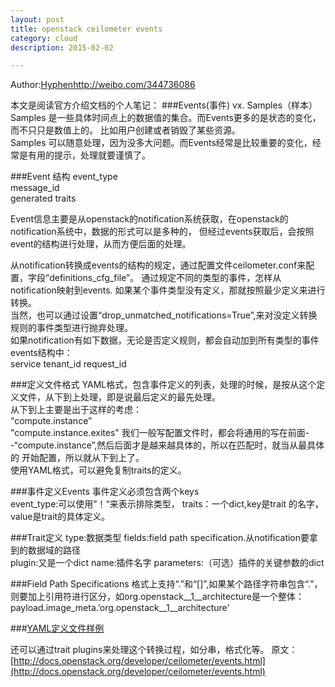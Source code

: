 ```yaml
---
layout: post
title: openstack ceilometer events
category: cloud
description: 2015-02-02

---
```


Author:[Hyphen](http://weibo.com/344736086)http://weibo.com/344736086

本文是阅读官方介绍文档的个人笔记：
###Events(事件) vx. Samples（样本）
Samples 是一些具体时间点上的数据值的集合。而Events更多的是状态的变化，而不只只是数值上的。
比如用户创建或者销毁了某些资源。    
Samples 可以随意处理，因为没多大问题。而Events经常是比较重要的变化，经常是有用的提示，处理就要谨慎了。  

###Event 结构
event_type    
message_id  
generated 
traits  

Event信息主要是从openstack的notification系统获取，在openstack的notification系统中，数据的形式可以是多种的， 
但经过events获取后，会按照event的结构进行处理，从而方便后面的处理。 

从notification转换成events的结构的规定，通过配置文件ceilometer.conf来配置，字段“definitions_cfg_file”。 
通过规定不同的类型的事件，怎样从notification映射到events. 
如果某个事件类型没有定义，那就按照最少定义来进行转换。  
当然，也可以通过设置“drop_unmatched_notifications=True”,来对没定义转换规则的事件类型进行抛弃处理。  
如果notification有如下数据，无论是否定义规则，都会自动加到所有类型的事件events结构中：  
service 
tenant_id 
request_id  

###定义文件格式
YAML格式，包含事件定义的列表，处理的时候，是按从这个定义文件，从下到上处理，即是说最后定义的最先处理。  
从下到上主要是出于这样的考虑：  
  “compute.instance”  
  "compute.instance.exites" 
我们一般写配置文件时，都会将通用的写在前面--“compute.instance”,然后后面才是越来越具体的，所以在匹配时，就当从最具体的 
开始配置，所以就从下到上了。  
使用YAML格式，可以避免复制traits的定义。  

###事件定义Events
事件定义必须包含两个keys  
event_type:可以使用”！“来表示排除类型， 
traits：一个dict,key是trait 的名字，value是trait的具体定义。  

###Trait定义
type:数据类型 
fields:field path specification.从notification要拿到的数据域的路径  
plugin:又是一个dict 
  name:插件名字 
  parameters:（可选）插件的关键参数的dict 
  
###Field Path Specifications
格式上支持“.”和“[]”,如果某个路径字符串包含“.”，则要加上引用符进行区分，如org.openstack__1__architecture是一个整体： 
  payload.image_meta.’org.openstack__1__architecture’ 
  
###[YAML定义文件样例](http://docs.openstack.org/developer/ceilometer/events.html#example-definitions-file)


还可以通过trait plugins来处理这个转换过程，如分串，格式化等。
原文：[http://docs.openstack.org/developer/ceilometer/events.html](http://docs.openstack.org/developer/ceilometer/events.html)

